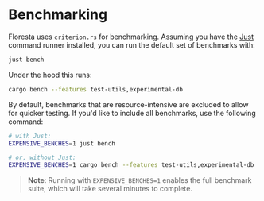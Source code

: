 # Benchmarking

Floresta uses `criterion.rs` for benchmarking. Assuming you have the [Just](https://github.com/casey/just) command runner installed, you can run the default set of benchmarks with:

```bash
just bench
```

Under the hood this runs:

```bash
cargo bench --features test-utils,experimental-db
```

By default, benchmarks that are resource-intensive are excluded to allow for quicker testing. If you'd like to include all benchmarks, use the following command:

```bash
# with Just:
EXPENSIVE_BENCHES=1 just bench

# or, without Just:
EXPENSIVE_BENCHES=1 cargo bench --features test-utils,experimental-db
```

> **Note**: Running with `EXPENSIVE_BENCHES=1` enables the full benchmark suite, which will take several minutes to complete.
